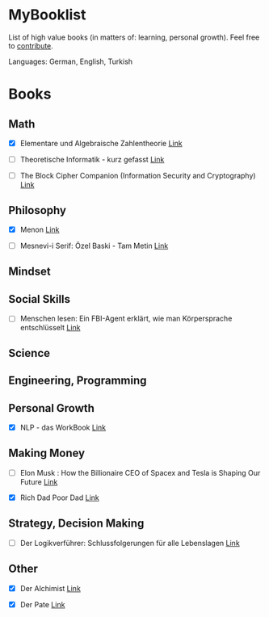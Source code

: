 # MyBooklist
List of high value books (in matters of: learning, personal growth). Feel free to [contribute](contributing.md).

Languages: German, English, Turkish


# Books


## Math
- [x] Elementare und Algebraische Zahlentheorie [Link](https://www.amazon.de/gp/product/3834812560/ref=as_li_tl?ie=UTF8&camp=1638&creative=6742&creativeASIN=3834812560&linkCode=as2&tag=yakupates-21&linkId=475c5584544049a7f2be580dcc2deb57)
- [ ] Theoretische Informatik - kurz gefasst [Link](http://amzn.to/2xQOBsr)
- [ ] The Block Cipher Companion (Information Security and Cryptography) [Link](http://amzn.to/2wJhkRs)


## Philosophy
- [x] Menon [Link](https://www.amazon.de/gp/product/1484049829/ref=as_li_tl?ie=UTF8&tag=yakupates-21&camp=1638&creative=6742&linkCode=as2&creativeASIN=1484049829&linkId=04a38cff5dfded7026aa33d48687884b)
- [ ] Mesnevi-i Serif: Özel Baski - Tam Metin [Link](http://amzn.to/2eMN3LE)


## Mindset


## Social Skills
- [ ] Menschen lesen: Ein FBI-Agent erklärt, wie man Körpersprache entschlüsselt [Link](https://www.amazon.de/gp/product/3868822135/ref=as_li_tl?ie=UTF8&tag=yakupates-21&camp=1638&creative=6742&linkCode=as2&creativeASIN=3868822135&linkId=6cffdf144533d6ce26d374bee4b8b4fd)


## Science


## Engineering, Programming


## Personal Growth
- [x] NLP - das WorkBook [Link](https://www.amazon.de/gp/product/3935767579/ref=as_li_tl?ie=UTF8&tag=yakupates-21&camp=1638&creative=6742&linkCode=as2&creativeASIN=3935767579&linkId=748dc27304d220905f40de8e196d053f)


## Making Money
- [ ] Elon Musk : How the Billionaire CEO of Spacex and Tesla is Shaping Our Future [Link](https://www.amazon.de/gp/product/0753557525/ref=as_li_tl?ie=UTF8&tag=yakupates-21&camp=1638&creative=6742&linkCode=as2&creativeASIN=0753557525&linkId=9f565aab7fd997545c455e9c67b02fd2)
- [x] Rich Dad Poor Dad [Link](https://www.amazon.de/gp/product/3898798828/ref=as_li_tl?ie=UTF8&tag=yakupates-21&camp=1638&creative=6742&linkCode=as2&creativeASIN=3898798828&linkId=c2844800d7797f222bad59091dca9043)


## Strategy, Decision Making
- [ ] Der Logikverführer: Schlussfolgerungen für alle Lebenslagen [Link](https://www.amazon.de/gp/product/B009625JDQ/ref=as_li_tl?ie=UTF8&tag=yakupates-21&camp=1638&creative=6742&linkCode=as2&creativeASIN=B009625JDQ&linkId=f3642cce75074de986bf76b151f20d5f)


## Other
- [x] Der Alchimist [Link](http://amzn.to/2vSnMGT)
- [x] Der Pate [Link](https://www.amazon.de/gp/product/3499231107/ref=as_li_tl?ie=UTF8&tag=yakupates-21&camp=1638&creative=6742&linkCode=as2&creativeASIN=3499231107&linkId=26a26be4e65cd42a08e00431767fd3e8)

